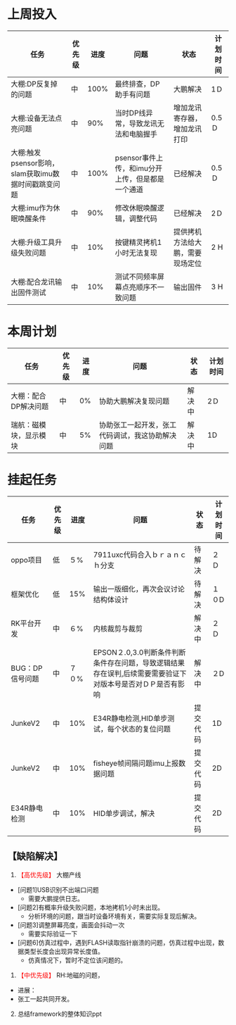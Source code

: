 # 上周投入
| 任务| 优先级 | 进度 | 问题| 状态|计划时间 |
|-----|-------| ---- | ---|----|--------|
|大棚:DP反复掉的问题|中|100%|最终排查，DP助手有问题|大鹏解决|1Ｄ|
|大棚:设备无法点亮问题|中|90%|当时DP线异常，导致龙讯无法和电脑握手|增加龙讯寄存器，增加龙讯打印|0.5Ｄ|
|大棚:触发psensor影响，slam获取imu数据时间戳跳变问题| 中 |100%|psensor事件上传，和imu分开上传，但是都是一个通道|已经解决|0.5Ｄ|
|大棚:imu作为休眠唤醒条件| 中 |90%|修改休眠唤醒逻辑，调整代码|已经解决|2Ｄ|
|大棚:升级工具升级失败问题| 中 |10%|按键精灵拷机1小时无法复现|提供拷机方法给大鹏，需要现场定位|2 H|
|大棚:配合龙讯输出固件测试| 中 |10%|测试不同频率屏幕点亮顺序不一致问题|输出固件|3 H|
# 本周计划
| 任务| 优先级 | 进度 | 问题| 状态|计划时间 |
|-----|-------| ---- | ---|----|--------|
|大棚：配合DP解决问题| 中 |0%|协助大鹏解决复现问题|解决中|2Ｄ|
|瑞航：磁模块，显示模块| 中 | 5% |协助张工一起开发，张工代码调试，我这协助解决问题| 解决中|1D|

# 挂起任务
| 任务| 优先级 | 进度 | 问题| 状态|计划时间 |
|-----|-------| ---- | ---|----|--------|
|oppo项目 | 低 | ５%  | 7911uxc代码合入ｂｒａｎｃｈ分支| 待解决| ２Ｄ  |
|框架优化 | 低 | 15%  | 输出一版细化，再次会议讨论结构体设计 | 待解决 | １０D|
|RK平台开发| 中 | ６%  |内核裁剪与裁剪| 解决中| ２Ｄ|
|BUG：DP信号问题 | 中| ７０%  | EPSON２.0,3.0判断条件判断条件存在问题，导致逻辑结果存在误判,后续需要需要验证下对版本号是否对ＤＰ是否有影响|解决中 |２D|
|JunkeV2| 中 | 10%  |E34R静电检测,HID单步测试，每个状态的复位问题| 提交代码|1D|
|JunkeV2| 中 | 10%  |fisheye帧间隔问题imu上报数据问题| 提交代码|2D|
|E34R静电检测| 中 | 10%  |HID单步调试，解决| 提交代码|2D|


## 【缺陷解决】
1. <font color='red'> 【高优先级】  </font>大棚产线
- [问题1]USB识别不出端口问题
   - 需要大鹏提供日志。
- [问题2]有概率升级失败问题，本地拷机1小时未出现。
   - 分析环境的问题，跟当时设备环境有关，需要实际复现后解决。 
- [问题3]调整屏幕亮度，画面会抖动一次
   - 需要实际验证一下 
- [问题6]仿真过程中，遇到FLASH读取指针崩溃的问题，仿真过程中出现，数据类型长度会出现异常长度值。
   - 仿真情况下，暂时不定位该问题的。

1. <font color='red'> 【中优先级】  </font>RH:地磁的问题，
- 进展：
- 张工一起共同开发。

2. 总结framework的整体知识ppt
